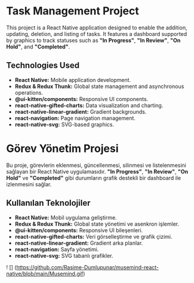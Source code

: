 # Task Management Project

This project is a React Native application designed to enable the addition, updating, deletion, and listing of tasks. It features a dashboard supported by graphics to track statuses such as **"In Progress"**, **"In Review"**, **"On Hold"**, and **"Completed"**.

## Technologies Used

- **React Native:** Mobile application development.
- **Redux & Redux Thunk:** Global state management and asynchronous operations.
- **@ui-kitten/components:** Responsive UI components.
- **react-native-gifted-charts:** Data visualization and charting.
- **react-native-linear-gradient:** Gradient backgrounds.
- **react-navigation:** Page navigation management.
- **react-native-svg:** SVG-based graphics.

# Görev Yönetim Projesi

Bu proje, görevlerin eklenmesi, güncellenmesi, silinmesi ve listelenmesini sağlayan bir React Native uygulamasıdır. **"In Progress"**, **"In Review"**, **"On Hold"** ve **"Completed"** gibi durumların grafik destekli bir dashboard ile izlenmesini sağlar.

## Kullanılan Teknolojiler

- **React Native:** Mobil uygulama geliştirme.
- **Redux & Redux Thunk:** Global state yönetimi ve asenkron işlemler.
- **@ui-kitten/components:** Responsive UI bileşenleri.
- **react-native-gifted-charts:** Veri görselleştirme ve grafik çizimi.
- **react-native-linear-gradient:** Gradient arka planlar.
- **react-navigation:** Sayfa yönetimi.
- **react-native-svg:** SVG tabanlı grafikler.

! [] (https://github.com/Rasime-Dumlupunar/musemind-react-native/blob/main/Musemind.gif)

